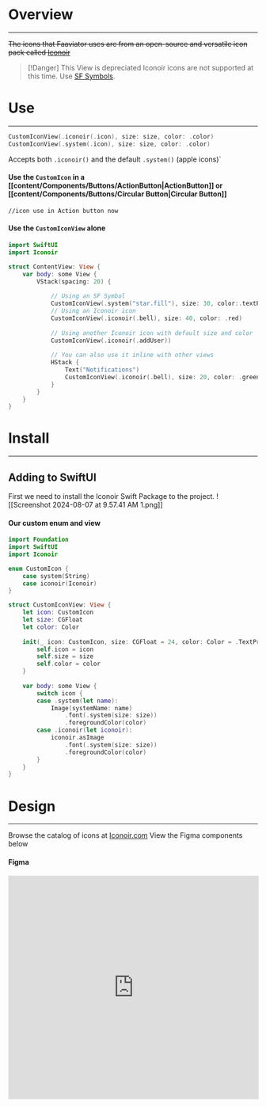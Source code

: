 # Overview
---
~~The icons that Faaviator uses are from an open-source and versatile icon pack called [Iconoir](https://Iconoir.com)~~

> [!Danger] This View is depreciated
>   Iconoir icons are not supported at this time. Use [SF Symbols](https://developer.apple.com/sf-symbols/).

# Use
---
```swift
CustomIconView(.iconoir(.icon), size: size, color: .color)
CustomIconView(.system(.icon), size: size, color: .color)
```
Accepts both `.iconoir()` and the default `.system()` (apple icons)`

#### Use the `CustomIcon` in a [[content/Components/Buttons/ActionButton|ActionButton]] or [[content/Components/Buttons/Circular Button|Circular Button]]
```
//icon use in Action button now
```
#### Use the `CustomIconView` alone
```swift title="Swift"
import SwiftUI  
import Iconoir

struct ContentView: View {  
    var body: some View {  
        VStack(spacing: 20) {
          
            // Using an SF Symbol
            CustomIconView(.system("star.fill"), size: 30, color:.textPrimary)            
            // Using an Iconoir icon  
            CustomIconView(.iconoir(.bell), size: 40, color: .red)            
            
            // Using another Iconoir icon with default size and color  
            CustomIconView(.iconoir(.addUser))            
            
            // You can also use it inline with other views  
            HStack {  
                Text("Notifications")  
                CustomIconView(.iconoir(.bell), size: 20, color: .green)  
            }  
        }  
    }  
}
```
# Install
---
## Adding to SwiftUI

First we need to install the Iconoir Swift Package to the project. 
![[Screenshot 2024-08-07 at 9.57.41 AM 1.png]]

#### Our custom enum and view
``` swift title="Icons+Iconoir.swift"
import Foundation
import SwiftUI
import Iconoir

enum CustomIcon {
    case system(String)
    case iconoir(Iconoir)
}

struct CustomIconView: View {
    let icon: CustomIcon
    let size: CGFloat
    let color: Color
    
    init(_ icon: CustomIcon, size: CGFloat = 24, color: Color = .TextPrimary) {
        self.icon = icon
        self.size = size
        self.color = color
    }
    
    var body: some View {
        switch icon {
        case .system(let name):
            Image(systemName: name)
                .font(.system(size: size))
                .foregroundColor(color)
        case .iconoir(let iconoir):
            iconoir.asImage
                .font(.system(size: size))
                .foregroundColor(color)
        }
    }
}
```


# Design
---
Browse the catalog of icons at [Iconoir.com](https://iconoir.com)
View the Figma components below
#### Figma
<iframe style="border: 1px solid rgba(0, 0, 0, 0.1);" width="100%" height="450" src="https://www.figma.com/embed?embed_host=share&url=https%3A%2F%2Fwww.figma.com%2Fdesign%2FYdYApHlAjaKaJwv7ogVBoy%2FFaaviator-Design-System-(v1)%3Fnode-id%3D2738-17578%26t%3D0VKIEGrXKtwZoEbE-1" allowfullscreen></iframe>